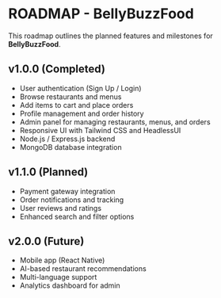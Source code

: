 # ROADMAP - BellyBuzzFood

This roadmap outlines the planned features and milestones for **BellyBuzzFood**.

## v1.0.0 (Completed)
- User authentication (Sign Up / Login)
- Browse restaurants and menus
- Add items to cart and place orders
- Profile management and order history
- Admin panel for managing restaurants, menus, and orders
- Responsive UI with Tailwind CSS and HeadlessUI
- Node.js / Express.js backend
- MongoDB database integration

## v1.1.0 (Planned)
- Payment gateway integration
- Order notifications and tracking
- User reviews and ratings
- Enhanced search and filter options

## v2.0.0 (Future)
- Mobile app (React Native)
- AI-based restaurant recommendations
- Multi-language support
- Analytics dashboard for admin